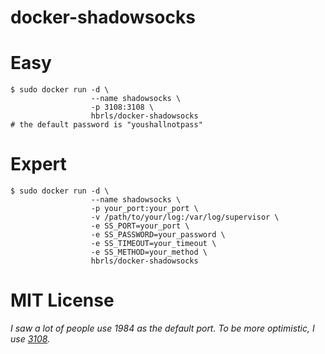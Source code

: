 docker-shadowsocks
==================

Easy
====

    $ sudo docker run -d \
                      --name shadowsocks \
                      -p 3108:3108 \
                      hbrls/docker-shadowsocks
    # the default password is "youshallnotpass"

Expert
======

    $ sudo docker run -d \
                      --name shadowsocks \
                      -p your_port:your_port \
                      -v /path/to/your/log:/var/log/supervisor \
                      -e SS_PORT=your_port \
                      -e SS_PASSWORD=your_password \
                      -e SS_TIMEOUT=your_timeout \
                      -e SS_METHOD=your_method \
                      hbrls/docker-shadowsocks

MIT License
===========

*I saw a lot of people use 1984 as the default port. To be more optimistic, I use [3108](http://page.renren.com/600803046/note/755367068?op=pre&curTime=1314684352000).*

